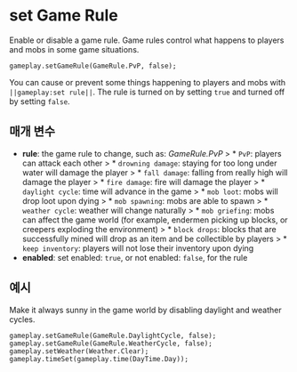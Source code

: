 # set Game Rule

Enable or disable a game rule. Game rules control what happens to players and mobs in some game situations.

```sig
gameplay.setGameRule(GameRule.PvP, false);
```

You can cause or prevent some things happening to players and mobs with `||gameplay:set rule||`. The rule is turned on by setting `true` and turned off by setting `false`.

## 매개 변수

* **rule**: the game rule to change, such as: *GameRule.PvP* > * `PvP`: players can attack each other > * `drowning damage`: staying for too long under water will damage the player > * `fall damage`: falling from really high will damage the player > * `fire damage`: fire will damage the player > * `daylight cycle`: time will advance in the game > * `mob loot`: mobs will drop loot upon dying > * `mob spawning`: mobs are able to spawn > * `weather cycle`: weather will change naturally > * `mob griefing`: mobs can affect the game world (for example, endermen picking up blocks, or creepers exploding the environment) > * `block drops`: blocks that are successfully mined will drop as an item and be collectible by players > * `keep inventory`: players will not lose their inventory upon dying
* **enabled**: set enabled: `true`, or not enabled: `false`, for the rule

## 예시

Make it always sunny in the game world by disabling daylight and weather cycles.

```blocks
gameplay.setGameRule(GameRule.DaylightCycle, false);
gameplay.setGameRule(GameRule.WeatherCycle, false);
gameplay.setWeather(Weather.Clear);
gameplay.timeSet(gameplay.time(DayTime.Day));
```